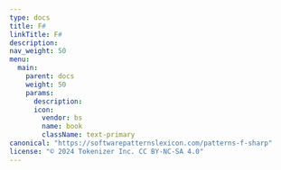 ```yaml
---
type: docs
title: F#
linkTitle: F#
description: 
nav_weight: 50
menu:
  main:
    parent: docs
    weight: 50
    params:
      description: 
      icon:
        vendor: bs
        name: book
        className: text-primary
canonical: "https://softwarepatternslexicon.com/patterns-f-sharp"
license: "© 2024 Tokenizer Inc. CC BY-NC-SA 4.0"
---
```

